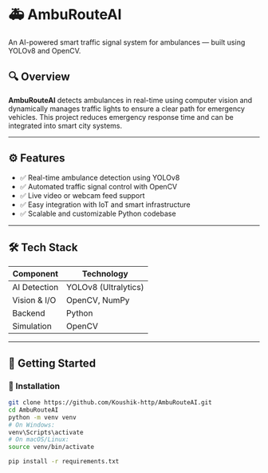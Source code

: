 # 🚑 AmbuRouteAI

An AI-powered smart traffic signal system for ambulances — built using YOLOv8 and OpenCV.



## 🔍 Overview

**AmbuRouteAI** detects ambulances in real-time using computer vision and dynamically manages traffic lights to ensure a clear path for emergency vehicles. This project reduces emergency response time and can be integrated into smart city systems.

---

## ⚙️ Features

- ✅ Real-time ambulance detection using YOLOv8
- ✅ Automated traffic signal control with OpenCV
- ✅ Live video or webcam feed support
- ✅ Easy integration with IoT and smart infrastructure
- ✅ Scalable and customizable Python codebase

---

## 🛠️ Tech Stack

| Component       | Technology          |
|----------------|---------------------|
| AI Detection    | YOLOv8 (Ultralytics) |
| Vision & I/O    | OpenCV, NumPy       |
| Backend         | Python              |
| Simulation      | OpenCV              |

---

## 🚀 Getting Started

### 🔧 Installation

```bash
git clone https://github.com/Koushik-http/AmbuRouteAI.git
cd AmbuRouteAI
python -m venv venv
# On Windows:
venv\Scripts\activate
# On macOS/Linux:
source venv/bin/activate

pip install -r requirements.txt

